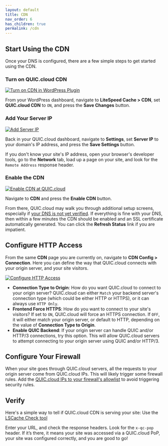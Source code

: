 ```yaml
---
layout: default
title: CDN
nav_order: 6
has_children: true
permalink: /cdn
---
```



## Start Using the CDN

Once your DNS is configured, there are a few simple steps to get started using the CDN.

### Turn on QUIC.cloud CDN

[![Turn on CDN in WordPress Plugin](https://quic.cloud/wp-content/uploads/2020/04/Screenshot-2021-08-05-153527.png)](https://quic.cloud/wp-content/uploads/2020/04/Screenshot-2021-08-05-153527.png)

From your WordPress dashboard, navigate to **LiteSpeed Cache > CDN**, set **QUIC.cloud CDN** to `ON`, and press the **Save Changes** button.

### Add Your Server IP

[![Add Server IP](https://quic.cloud/wp-content/uploads/2020/04/Screenshot-2021-08-05-153438.png)](https://quic.cloud/wp-content/uploads/2020/04/Screenshot-2021-08-05-153438.png)

Back in your QUIC.cloud dashboard, navigate to **Settings**, set **Server IP** to your domain's IP address, and press the **Save Settings** button.

If you don't know your site's IP address, open your browser's developer tools, go to the **Network** tab, load up a page on your site, and look for the `Remote Address` response header.

### Enable the CDN

[![Enable CDN at QUIC.cloud](https://quic.cloud/wp-content/uploads/2020/04/Screenshot-2021-08-05-153503.png)](https://quic.cloud/wp-content/uploads/2020/04/Screenshot-2021-08-05-153503.png)

Navigate to **CDN** and press the **Enable CDN** button.

From there, QUIC.cloud may walk you through additional setup screens, especially if [your DNS is not yet verified](https://quic.cloud/docs/cdn/troubleshooting/domain-verification-issues/). If everything is fine with your DNS, then within a few minutes the CDN should be enabled and an SSL certificate automatically generated. You can click the **Refresh Status** link if you are impatient.

Configure HTTP Access
------------------------------------------------

From the same **CDN** page you are currently on, navigate to **CDN Config > Connection**. Here you can define the way that QUIC.cloud connects with your origin server, and your site visitors.

[![Configure HTTP Access](https://quic.cloud/wp-content/uploads/2020/04/Untitled.png)](https://quic.cloud/wp-content/uploads/2020/04/Untitled.png)

*   **Connection Type to Origin**: How do you want QUIC.cloud to connect to your origin server? QUIC.cloud can either `Match` your backend server's connection type (which could be either HTTP or HTTPS), or it can always use `HTTP Only`.
*   **Frontend Force HTTPS**: How do you want to connect to your site's visitors? If set to `ON`, QUIC.cloud will force an HTTPS connection. If `OFF`, it will either match your origin server, or default to HTTP, depending on the value of **Connection Type to Origin**.
*   **Enable QUIC Backend**: If your origin server can handle QUIC and/or HTTP/3 connections, try this option. This will allow QUIC.cloud servers to attempt connecting to your origin server using QUIC and/or HTTP/3.

## Configure Your Firewall

When your site goes through QUIC.cloud servers, all the requests to your origin server come from QUIC.cloud IPs. This will likely trigger some firewall rules. Add the [QUIC.cloud IPs to your firewall's allowlist](https://quic.cloud/docs/getting-started/adding-quic-cloud-ips-to-allowlist/) to avoid triggering security rules.

## Verify

Here's a simple way to tell if QUIC.cloud CDN is serving your site: Use the [LSCache Check tool](https://check.lscache.io)

Enter your URL, and check the response headers. Look for the `x-qc-pop` header. If it’s there, it means your site was accessed via a QUIC.cloud PoP, your site was configured correctly, and you are good to go!